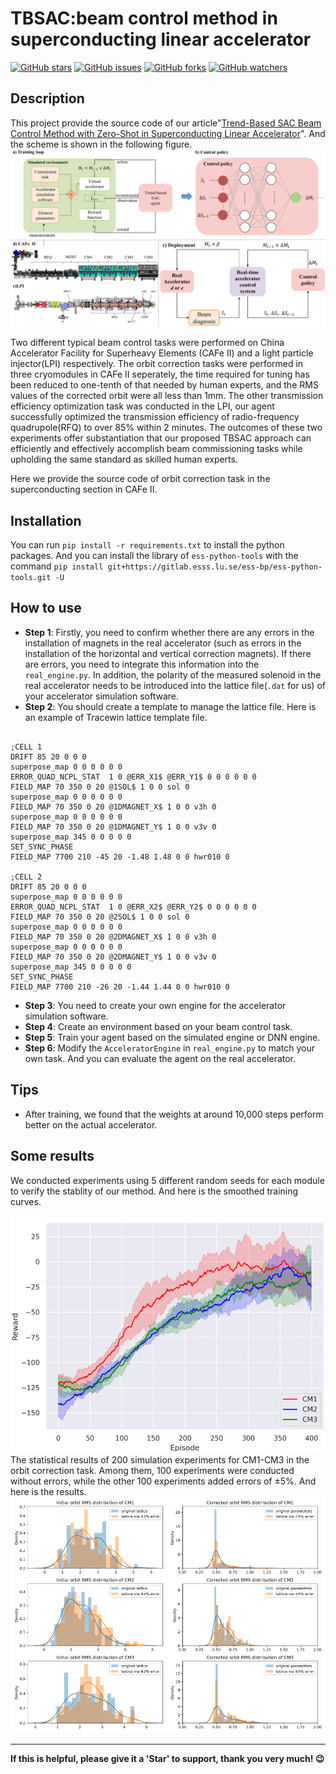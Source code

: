 # TBSAC:beam control method in superconducting linear accelerator

[![GitHub stars](https://img.shields.io/github/stars/ElivisC/TBSAC.svg?style=flat&logo=github&colorB=deeppink&label=stars)](https://github.com/ElivisC/TBSAC/stargazers)
[![GitHub issues](https://img.shields.io/github/issues/ElivisC/TBSAC.svg?style=flat&logo=github&colorB=yellow)](https://github.com/ElivisC/TBSAC/issues)
[![GitHub forks](https://img.shields.io/github/forks/ElivisC/TBSAC.svg?style=flat&logo=github&colorB=orange&label=forks)](https://github.com/ElivisC/TBSAC/network)
[![GitHub watchers](https://img.shields.io/github/watchers/ElivisC/TBSAC.svg?style=flat&logo=github&colorB=brightgreen&label=Watch)](https://github.com/ElivisC/TBSAC/watchers)

## Description

This project provide the source code of our article"[Trend-Based SAC Beam Control Method with
Zero-Shot in Superconducting Linear Accelerator](https://arxiv.org/pdf/2305.13869.pdf)". And the scheme is shown in the following figure.
[![Scheme of our method](https://github.com/ElivisC/TBSAC/blob/main/figures/scheme_v1.png)](https://github.com/ElivisC/TBSAC/blob/main/figures/scheme_v1.png)

Two different typical beam control tasks were performed on China Accelerator Facility for Superheavy Elements (CAFe II) and a light particle injector(LPI) respectively.
The orbit correction tasks were performed in three cryomodules in CAFe II seperately, 
the time required for tuning has been reduced to one-tenth of that needed by human experts,
and the RMS values of the corrected orbit were all less than 1mm. 
The other transmission efficiency optimization task was conducted in the LPI, 
our agent successfully optimized the transmission efficiency of radio-frequency quadrupole(RFQ) to over 85% within 2 minutes. 
The outcomes of these two experiments offer substantiation that our proposed TBSAC approach can efficiently and effectively 
accomplish beam commissioning tasks while upholding the same standard as skilled human experts.

Here we provide the source code of orbit correction task in the superconducting section in CAFe II. 

## Installation
You can run  `pip install -r requirements.txt` to install the python packages. And you can install the library of `ess-python-tools` with the command `pip install git+https://gitlab.esss.lu.se/ess-bp/ess-python-tools.git -U`
## How to use

- **Step 1**: Firstly, you need to confirm whether there are any errors in the installation of magnets in the real accelerator (such as errors in the installation of the horizontal and vertical correction magnets). If there are errors, you need to integrate this information into the `real_engine.py`. In addition, the polarity of the measured solenoid in the real accelerator needs to be introduced into the lattice file(`.dat` for us) of your accelerator simulation software.
- **Step 2**: You should create a template to manage the lattice file. Here is an example of Tracewin lattice template file.
```angular2

;CELL 1
DRIFT 85 20 0 0 0
superpose_map 0 0 0 0 0 0
ERROR_QUAD_NCPL_STAT  1 0 @ERR_X1$ @ERR_Y1$ 0 0 0 0 0 0
FIELD_MAP 70 350 0 20 @1SOL$ 1 0 0 sol 0
superpose_map 0 0 0 0 0 0
FIELD_MAP 70 350 0 20 @1DMAGNET_X$ 1 0 0 v3h 0
superpose_map 0 0 0 0 0 0
FIELD_MAP 70 350 0 20 @1DMAGNET_Y$ 1 0 0 v3v 0
superpose_map 345 0 0 0 0 0
SET_SYNC_PHASE
FIELD_MAP 7700 210 -45 20 -1.48 1.48 0 0 hwr010 0

;CELL 2
DRIFT 85 20 0 0 0
superpose_map 0 0 0 0 0 0
ERROR_QUAD_NCPL_STAT  1 0 @ERR_X2$ @ERR_Y2$ 0 0 0 0 0 0
FIELD_MAP 70 350 0 20 @2SOL$ 1 0 0 sol 0
superpose_map 0 0 0 0 0 0
FIELD_MAP 70 350 0 20 @2DMAGNET_X$ 1 0 0 v3h 0
superpose_map 0 0 0 0 0 0
FIELD_MAP 70 350 0 20 @2DMAGNET_Y$ 1 0 0 v3v 0
superpose_map 345 0 0 0 0 0
SET_SYNC_PHASE
FIELD_MAP 7700 210 -26 20 -1.44 1.44 0 0 hwr010 0
```
- **Step 3**: You need to create your own engine for the accelerator simulation software.
- **Step 4**: Create an environment based on your beam control task.
- **Step 5**: Train your agent based on the simulated engine or DNN engine.
- **Step 6**: Modify the `AcceleratorEngine` in `real_engine.py` to match your own task. And you can evaluate the agent
 on the real accelerator.
 
##  Tips
- After training, we found that the weights at around 10,000 steps perform better on the actual accelerator.

##  Some results
We conducted experiments using 5 different random seeds for each module to verify the stablity of our method. And here is the smoothed training curves.
<div align=center>
<img src="https://github.com/ElivisC/TBSAC/blob/main/figures/train_curves.png" width="600" >
</div>
The statistical results of 200 simulation experiments for CM1-CM3 in the orbit correction
task. Among them, 100 experiments were conducted without errors, while the other 100 experiments
added errors of ±5%. And here is the results.
<div align=center>
<img src="https://github.com/ElivisC/TBSAC/blob/main/figures/simulation.png" width="800" >
</div>


---

**If this is helpful, please give it a 'Star' to support, thank you very much! 😉**


